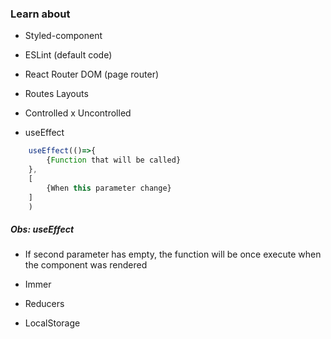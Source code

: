 ### Learn about
- Styled-component 
- ESLint (default code)
- React Router DOM (page router)
- Routes Layouts
- Controlled x Uncontrolled

- useEffect
```js
    useEffect(()=>{
        {Function that will be called}
    },
    [
        {When this parameter change}
    ]
    )
```
##### Obs: useEffect
- If second parameter has empty, the function will be once execute when the component was rendered

- Immer
- Reducers
- LocalStorage